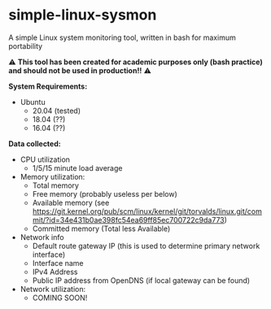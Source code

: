 # simple-linux-sysmon
A simple Linux system monitoring tool, written in bash for maximum portability

⚠️ **This tool has been created for academic purposes only (bash practice) and should not be used in production!!** ⚠️

**System Requirements:**
- Ubuntu
  - 20.04 (tested)
  - 18.04 (??)
  - 16.04 (??)

**Data collected:**
- CPU utilization
  - 1/5/15 minute load average
- Memory utilization:
  - Total memory
  - Free memory (probably useless per below)
  - Available memory (see https://git.kernel.org/pub/scm/linux/kernel/git/torvalds/linux.git/commit/?id=34e431b0ae398fc54ea69ff85ec700722c9da773)
  - Committed memory (Total less Available)
- Network info
  - Default route gateway IP (this is used to determine primary network interface)
  - Interface name
  - IPv4 Address
  - Public IP address from OpenDNS (if local gateway can be found)
- Network utilization:
  - COMING SOON!
